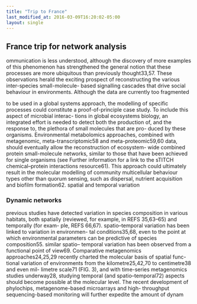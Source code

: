 ```yaml
---
title: "Trip to France"
last_modified_at: 2016-03-09T16:20:02-05:00
layout: single
---
```

## France trip for network analysis

ommunication is less understood, although the discovery of more examples of this phenomenon has strengthened
the general notion that these processes
are more ubiquitous than previously thought33,57. These observations herald
the exciting prospect of reconstructing
the various inter-species small-molecule- based signalling cascades that drive social behaviour in environments. Although
the data are currently too fragmented

to be used in a global systems approach, the modelling of specific processes could constitute a proof-of-principle case study. To include this aspect of microbial interac- tions in global ecosystems biology, an integrated effort is needed to detect both the production of, and the response to, the plethora of small molecules that are pro- duced by these organisms. Environmental metabolomics approaches, combined with metagenomic, meta-transcriptomic58 and meta-proteomic59,60 data, should eventually allow the reconstruction of ecosystem- wide combined protein small-molecule networks, similar to those that have been achieved for single organisms (see Further information for a link to the sTITCH chemical–protein interactions resource61). This approach could ultimately result in the molecular modelling of community multicellular behaviour types other than quorum sensing, such as dispersal, nutrient acquisition and biofilm formation62.
spatial and temporal variation

### Dynamic networks

previous studies have detected variation in species composition in various habitats, both spatially (reviewed, for example,
in REFS 35,63–65) and temporally (for exam- ple, REFS 66,67). spatio–temporal variation has been linked to variation in environmen- tal conditions35,68, even to the point at which environmental parameters can be predictive of species composition55. similar spatio– temporal variation has been observed from a functional point of view69. Comparative metagenomics approaches24,25,29 recently charted the molecular basis of spatial func- tional variation of environments from the kilometre25,42,70 to centimetre38 and even mil- limetre scale71 (FIG. 3), and with time-series metagenomics studies underway28, studying temporal (and spatio–temporal72) aspects should become possible at the molecular level. The recent development of phylochips, metagenome-based microarrays and high- throughput sequencing-based monitoring will further expedite the amount of dynam
